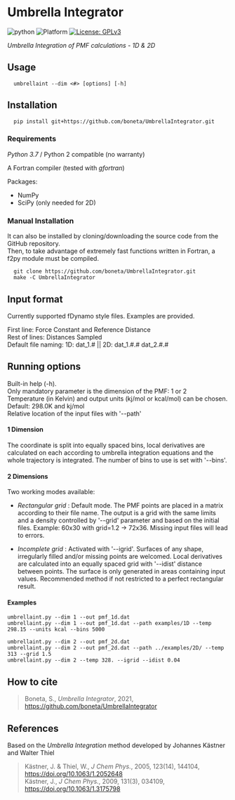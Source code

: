# Umbrella Integrator

![python](https://img.shields.io/badge/python-3.7-red.svg)
![Platform](https://img.shields.io/badge/platform-linux-lightgrey.svg)
[![License: GPLv3](https://img.shields.io/badge/license-GPLv3-blue.svg)](https://www.gnu.org/licenses/gpl-3.0)


*Umbrella Integration of PMF calculations - 1D & 2D*


## Usage
```
  umbrellaint --dim <#> [options] [-h]
```

## Installation
```
  pip install git+https://github.com/boneta/UmbrellaIntegrator.git
```
### Requirements
*Python 3.7* / Python 2 compatible (no warranty)

A Fortran compiler (tested with *gfortran*)

Packages:
  - NumPy
  - SciPy (only needed for 2D)

### Manual Installation
It can also be installed by cloning/downloading the source code from the GitHub repository.  
Then, to take advantage of extremely fast functions written in Fortran, a f2py module must be compiled.
```
  git clone https://github.com/boneta/UmbrellaIntegrator.git
  make -C UmbrellaIntegrator
```

## Input format

Currently supported fDynamo style files. Examples are provided.

First line: Force Constant and Reference Distance  
Rest of lines: Distances Sampled  
Default file naming: 1D: dat_1.# || 2D: dat_1.#.# dat_2.#.#


## Running options
Built-in help (-h).  
Only mandatory parameter is the dimension of the PMF: 1 or 2  
Temperature (in Kelvin) and output units (kj/mol or kcal/mol) can be chosen. Default: 298.0K and kj/mol  
Relative location of the input files with '--path'

#### 1 Dimension
The coordinate is split into equally spaced bins, local derivatives are calculated on each according to umbrella integration equations and the whole trajectory is integrated. The number of bins to use is set with '--bins'.

#### 2 Dimensions
Two working modes available:

 - *Rectangular grid* : Default mode. The PMF points are placed in a matrix according to their file name. The output is a grid with the same limits and a density controlled by '--grid' parameter and based on the initial files. Example: 60x30 with grid=1.2 -> 72x36. Missing input files will lead to errors.

 - *Incomplete grid* : Activated with '--igrid'. Surfaces of any shape, irregularly filled and/or missing points are welcomed. Local derivatives are calculated into an equally spaced grid with '--idist' distance between points. The surface is only generated in areas containing input values. Recommended method if not restricted to a perfect rectangular result.

#### Examples
`umbrellaint.py --dim 1 --out pmf_1d.dat`  
`umbrellaint.py --dim 1 --out pmf_1d.dat --path examples/1D --temp 298.15 --units kcal --bins 5000`

`umbrellaint.py --dim 2 --out pmf_2d.dat`  
`umbrellaint.py --dim 2 --out pmf_2d.dat --path ../examples/2D/ --temp 313 --grid 1.5`  
`umbrellaint.py --dim 2 --temp 328. --igrid --idist 0.04`


## How to cite
  > Boneta, S., _Umbrella Integrator_, 2021, https://github.com/boneta/UmbrellaIntegrator

## References
Based on the _Umbrella Integration_ method developed by Johannes Kästner and Walter Thiel

  > Kästner, J. & Thiel, W., _J Chem Phys._, 2005, 123(14), 144104, https://doi.org/10.1063/1.2052648  
  > Kästner, J., _J Chem Phys._, 2009, 131(3), 034109, https://doi.org/10.1063/1.3175798

